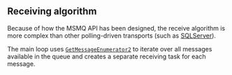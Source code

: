 ## Receiving algorithm

Because of how the MSMQ API has been designed, the receive algorithm is more complex than other polling-driven transports (such as [SQLServer](/transports/sql/)).

The main loop uses [`GetMessageEnumerator2`](https://msdn.microsoft.com/en-us/library/system.messaging.messagequeue.getmessageenumerator2) to iterate over all messages available in the queue and creates a separate receiving task for each message.
